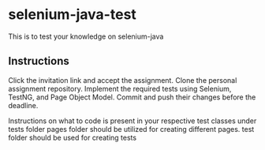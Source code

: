 # selenium-java-test

This is to test your knowledge on selenium-java

## Instructions

Click the invitation link and accept the assignment.
Clone the personal assignment repository.
Implement the required tests using Selenium, TestNG, and Page Object Model.
Commit and push their changes before the deadline.

Instructions on what to code is present in your respective test classes under tests folder
pages folder should be utilized for creating different pages.
test folder should be used for creating tests


